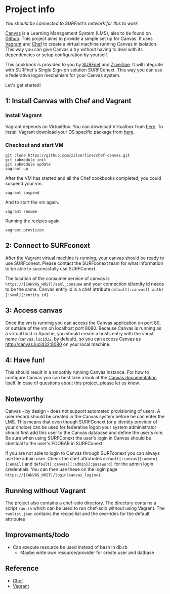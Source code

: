 # Project info

*You should be connected to SURFnet's network for this to work*

[Canvas][canvas] is a Learning Management System (LMS), also to be found on [Github][canvas-github]. This project aims to provide a simple set up for Canvas. It uses [Vagrant][Vagrant] and [Chef][chef] to create a virtual machine running Canvas in isolation. This way you can give Canvas a try without having to deal with its dependencies or setup configuration by yourself.

This cookbook is provided to you by [SURFnet][surfnet] and [Zilverline][zilverline]. It will integrate with SURFnet's Single Sign-on solution SURFConext. This way you can use a federative logon mechanism for your Canvas system.

Let's get started!

## 1: Install Canvas with Chef and Vagrant

### Install Vagrant
Vagrant depends on VirtualBox. You can download Virtualbox from [here](http://www.virtualbox.org/wiki/Downloads).
To install Vagrant download your OS specific package from [here](http://downloads.vagrantup.com/).

### Checkout and start VM

    git clone https://github.com/zilverline/chef-canvas.git
    git submodule init
    git submodule update
    vagrant up

After the VM has started and all the Chef cookbooks completed, you could suspend your vm.

    vagrant suspend

And to start the vm again.

    vagrant resume

Running the recipes again.

    vagrant provision

## 2: Connect to SURFconext
After the Vagrant virtual machine is running, your canvas should be ready to use SURFconext. Please contact the SURFconext team for what information to be able to successfully use SURFConext.

The location of the consumer service of canvas is `https://[CANVAS_HOST]/saml_consume` and your connection id/entity id needs to be the same. Canvas entity id is a chef attribute `default[:canvas][:auth][:saml][:entity_id]`.

## 3: Access canvas
Once the vm is running you can access the Canvas application on port 80, or outside of the vm on localhost port 8080.
Because Canvas is running as a virtual host in Apache, you should create a hosts entry with the vhost name (`canvas.lucid32`, by default),
so you can access Canvas as <http://canvas.lucid32:8080> on your local machine.

## 4: Have fun!
This should result in a smoothly running Canvas instance. For how to configure Canvas you can best take a look at the [Canvas documentation][canvas-wiki] itself. In case of questions about this project, please let us know.

## Noteworthy
Canvas - by design - does not support automated provisioning of users. A user record should be created in the Canvas system before he can enter the LMS. This means that even though SURFConext (or a identity provider of your choice) can be used for federative logon your system administrator should first add this user to the Canvas database and define the user's role. Be sure when using SURFConext the user's login in Canvas should be identical to the user's FOOBAR in SURFConext.

If you are not able to login to Canvas through SURFconext you can always use the admin user. Check the chef attrubutes `default[:canvas][:admin][:email]` and `default[:canvas][:admin][:password]` for the admin login credentials. You can then use these on the login page `https://[CANVAS_HOST]/login?canvas_login=1`.

## Running without Vagrant
The project also contains a chef-solo directory. The directory contains a script `run.sh` which can be used to run chef-solo without using Vagrant. The `runlist.json` contains the recipe list and the overrides for the default attributes

## Improvements/todo

* Can execute resource be used instead of bash in db.rb
    * Maybe write own resource/provider for create user and datbase

## Reference

* [Chef][chef]
* [Vagrant][vagrant]

[canvas]: http://www.instructure.com
[canvas-github]: https://github.com/instructure/canvas-lms
[canvas-wiki]: https://github.com/instructure/canvas-lms/wiki
[chef]: (http://www.opscode.com/chef)
[surfnet]: (http://www.surfnet.nl)
[vagrant]: (http://vagrantup.com)
[zilverline]: (http://www.zilverline.com)
